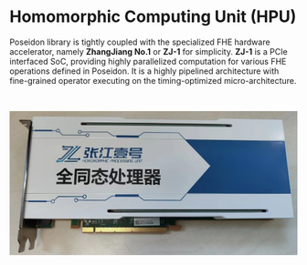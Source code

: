 # Homomorphic Computing Unit (HPU)

Poseidon library is tightly coupled with the specialized FHE hardware accelerator, namely **ZhangJiang No.1** or **ZJ-1** for simplicity. **ZJ-1** is a PCIe interfaced SoC, providing highly parallelized computation for various FHE operations defined in Poseidon. It is a highly pipelined architecture with fine-grained operator executing on the timing-optimized micro-architecture.


<br>

![ZJ1](../Image/Overview/ZJ1.png)


